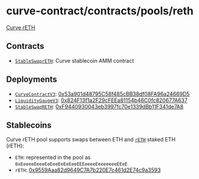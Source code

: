 # curve-contract/contracts/pools/reth

[Curve rETH]()

## Contracts

- [`StableSwaprETH`](StableSwapRETH.vy): Curve stablecoin AMM contract

## Deployments

- [`CurveContractV3`](../../tokens/CurveTokenV3.vy): [0x53a901d48795C58f485cBB38df08FA96a24669D5](https://etherscan.io/address/0x53a901d48795C58f485cBB38df08FA96a24669D5)
- [`LiquidityGaugeV3`](https://github.com/curvefi/curve-dao-contracts/blob/master/contracts/gauges/LiquidityGaugeV3.vy): [0x824F13f1a2F29cFEEa81154b46C0fc820677A637](https://etherscan.io/address/0x824F13f1a2F29cFEEa81154b46C0fc820677A637)
- [`StableSwapRETH`](StableSwapRETH.vy): [0xF9440930043eb3997fc70e1339dBb11F341de7A8](https://etherscan.io/address/0xF9440930043eb3997fc70e1339dBb11F341de7A8)

## Stablecoins

Curve rETH pool supports swaps between ETH and [`rETH`](https://github.com/stafiprotocol/) staked ETH (rETH):

- `ETH`: represented in the pool as `0xEeeeeEeeeEeEeeEeEeEeeEEEeeeeEeeeeeeeEEeE`
- `rETH`: [0x9559Aaa82d9649C7A7b220E7c461d2E74c9a3593](https://etherscan.io/token/0x9559aaa82d9649c7a7b220e7c461d2e74c9a3593#code)
